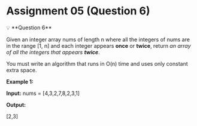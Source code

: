 # Assignment 05 (Question 6)

<aside>
💡 **Question 6**

Given an integer array nums of length n where all the integers of nums are in the range [1, n] and each integer appears **once** or **twice**, return *an array of all the integers that appears **twice***.

You must write an algorithm that runs in O(n) time and uses only constant extra space.

**Example 1:**

**Input:** nums = [4,3,2,7,8,2,3,1]

**Output:**

[2,3]

</aside>
